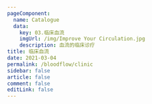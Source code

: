 ```yaml
---
pageComponent: 
  name: Catalogue
  data: 
    key: 03.临床血流
    imgUrl: /img/Improve Your Circulation.jpg
    description: 血流的临床诊疗
title: 临床血流
date: 2021-03-04
permalink: /bloodflow/clinic
sidebar: false
article: false
comment: false
editLink: false
---
```


